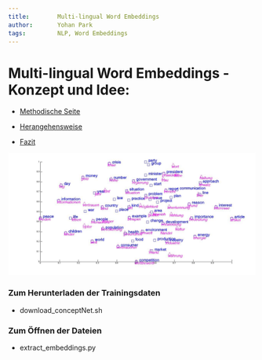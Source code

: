 ```yaml
---
title:        Multi-lingual Word Embeddings 
author:       Yohan Park
tags:         NLP, Word Embeddings
---
```


#  Multi-lingual Word Embeddings - Konzept und Idee:

- [Methodische Seite](#methodische-seite)

- [Herangehensweise](#herangehensweise)

- [Fazit](#fazit)
 

![cross_ling](https://github.com/Monsieur-Park/NLP-2020/blob/master/Image/cross_ling.jpg?raw=true)

### Zum Herunterladen der Trainingsdaten 
  - download_conceptNet.sh 
  
### Zum Öffnen der Dateien
 - extract_embeddings.py
